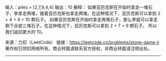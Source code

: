 输入：piles = [2,7,9,4,4]
输出：10
解释：
如果亚历克斯在开始时拿走一堆石子，李拿走两堆，接着亚历克斯也拿走两堆。在这种情况下，亚历克斯可以拿到 2 + 4 + 4 = 10 颗石子。 
如果亚历克斯在开始时拿走两堆石子，那么李就可以拿走剩下全部三堆石子。在这种情况下，亚历克斯可以拿到 2 + 7 = 9 颗石子。
所以我们返回更大的 10。 

来源：力扣（LeetCode）
链接：https://leetcode.cn/problems/stone-game-ii
著作权归领扣网络所有。商业转载请联系官方授权，非商业转载请注明出处。

---

